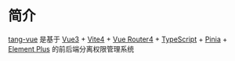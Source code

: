 # 简介

[tang-vue](https://gitee.com/tangllty/tang-vue/) 是基于 [Vue3](https://cn.vuejs.org/) + [Vite4](https://vitejs.dev/) + [Vue Router4](https://router.vuejs.org/) + [TypeScript](https://www.typescriptlang.org/) + [Pinia](https://pinia.vuejs.org/) + [Element Plus](https://element-plus.org/) 的前后端分离权限管理系统
